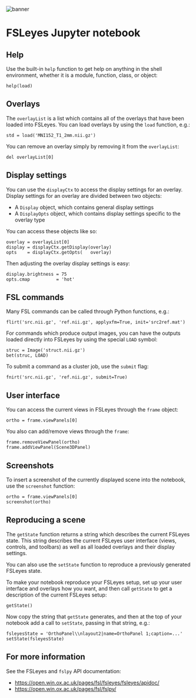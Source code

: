 ![banner](/custom/banner.png)


# FSLeyes Jupyter notebook


## Help


Use the built-in `help` function to get help on anything in the shell
environment, whether it is a module, function, class, or object:

    help(load)



## Overlays


The `overlayList` is a list which contains all of the overlays that have been
loaded into FSLeyes.  You can load overlays by using the `load` function,
e.g.:

    std = load('MNI152_T1_2mm.nii.gz')


You can remove an overlay simply by removing it from the `overlayList`:

    del overlayList[0]


## Display settings


You can use the `displayCtx` to access the display settings for an
overlay. Display settings for an overlay are divided between two objects:

 - A `Display` object, which contains general display settings
 - A `DisplayOpts` object, which contains display settings specific to the
   overlay type


You can access these objects like so:

    overlay = overlayList[0]
    display = displayCtx.getDisplay(overlay)
    opts    = displayCtx.getOpts(   overlay)


Then adjusting the overlay display settings is easy:


    display.brightness = 75
    opts.cmap          = 'hot'


## FSL commands


Many FSL commands can be called through Python functions, e.g.:

    flirt('src.nii.gz', 'ref.nii.gz', applyxfm=True, init='src2ref.mat')


For commands which produce output images, you can have the outputs loaded
directly into FSLeyes by using the special `LOAD` symbol:

    struc = Image('struct.nii.gz')
    bet(struc, LOAD)


To submit a command as a cluster job, use the `submit` flag:

    fnirt('src.nii.gz', 'ref.nii.gz', submit=True)


## User interface


You can access the current views in FSLeyes through the ``frame`` object:

    ortho = frame.viewPanels[0]


You also can add/remove views through the ``frame``:


    frame.removeViewPanel(ortho)
    frame.addViewPanel(Scene3DPanel)


## Screenshots


To insert a screenshot of the currently displayed scene into the notebook, use
the `screenshot` function:

    ortho = frame.viewPanels[0]
    screenshot(ortho)


## Reproducing a scene


The `getState` function returns a string which describes the current FSLeyes
state. This string describes the current FSLeyes user interface (views,
controls, and toolbars) as well as all loaded overlays and their display
settings.


You can also use the `setState` function to reproduce a previously generated
FSLeyes state.


To make your notebook reproduce your FSLeyes setup, set up your user interface
and overlays how you want, and then call `getState` to get a description of
the current FSLeyes setup:


    getState()


Now copy the string that `getState` generates, and then at the top of your
notebook add a call to `setState`, passing in that string, e.g.:

    fsleyesState = 'OrthoPanel\\nlayout2|name=OrthoPanel 1;caption=...'
    setState(fsleyesState)


## For more information

See the FSLeyes and `fslpy` API documentation:

 - https://open.win.ox.ac.uk/pages/fsl/fsleyes/fsleyes/apidoc/
 - https://open.win.ox.ac.uk/pages/fsl/fslpy/
